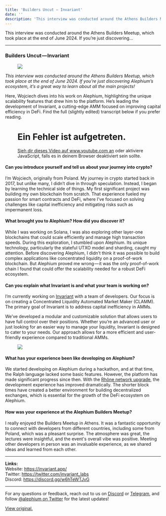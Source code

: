 ```yaml
---
title: 'Builders Uncut — Invariant'
date: ''
description: 'This interview was conducted around the Athens Builders Meetup, which took place at the end of June 2024. If you’re just discovering…'
---
```


This interview was conducted around the Athens Builders Meetup, which took place at the end of June 2024. If you’re just discovering…

---

### Builders Uncut — Invariant

<figure id="008c" class="graf graf--figure graf-after--h3">
<img src="https://cdn-images-1.medium.com/max/800/1*su3lM9AxuKOHSvCAVX1VFA.png" class="graf-image" data-image-id="1*su3lM9AxuKOHSvCAVX1VFA.png" data-width="1921" data-height="1081" />
</figure>

_This interview was conducted around the Athens Builders Meetup, which took place at the end of June 2024. If you’re just discovering Alephium’s ecosystem, it’s a great way to learn about all the main projects!_

Here, Wojciech dives into his work on Alephium, highlighting the unique scalability features that drew him to the platform. He’s leading the development of Invariant, a cutting-edge AMM focused on improving capital efficiency in DeFi. Find the full (slightly edited) transcript below if you prefer reading.

<figure id="72f3" class="graf graf--figure graf--iframe graf-after--p">

<h1 id="ein-fehler-ist-aufgetreten." class="message">Ein Fehler ist aufgetreten.</h1>
<a href="https://www.youtube.com/watch?v=3pBJdY6dTKI" target="_blank">Sieh dir dieses Video auf www.youtube.com an</a> oder aktiviere JavaScript, falls es in deinem Browser deaktiviert sein sollte.
</figure>

#### Can you introduce yourself and tell us about your journey into crypto?

I’m Wojciech, originally from Poland. My journey in crypto started back in 2017, but unlike many, I didn’t dive in through speculation. Instead, I began by learning the technical side of things. My first significant project was building my own blockchain from scratch. That experience fueled my passion for smart contracts and DeFi, where I’ve focused on solving challenges like capital inefficiency and mitigating risks such as impermanent loss.

#### What brought you to Alephium? How did you discover it?

While I was working on Solana, I was also exploring other layer-one blockchains that could scale efficiently and manage high transaction speeds. During this exploration, I stumbled upon Alephium. Its unique technology, particularly the stateful UTXO model and sharding, caught my attention. Before discovering Alephium, I didn’t think it was possible to build complex applications like concentrated liquidity on a proof-of-work blockchain. But Alephium proved me wrong — it was the only proof-of-work chain I found that could offer the scalability needed for a robust DeFi ecosystem.

#### Can you explain what Invariant is and what your team is working on?

I’m currently working on <a href="https://invariant.app/swap" class="markup--anchor markup--p-anchor" data-href="https://invariant.app/swap" rel="noopener" target="_blank">Invariant</a> with a team of developers. Our focus is on creating a Concentrated Liquidity Automated Market Maker (CLAMM). The primary goal of Invariant is to address capital inefficiency in AMMs.

We’ve developed a modular and customizable solution that allows users to have full control over their positions. Whether you’re an advanced user or just looking for an easier way to manage your liquidity, Invariant is designed to cater to your needs. Our approach allows for a more efficient and user-friendly experience compared to traditional AMMs.

<figure id="18d4" class="graf graf--figure graf-after--p">
<img src="https://cdn-images-1.medium.com/max/800/1*I0C5C9G3P2SqISK42CmUkA.png" class="graf-image" data-image-id="1*I0C5C9G3P2SqISK42CmUkA.png" data-width="1919" data-height="885" />
</figure>

#### What has your experience been like developing on Alephium?

We started developing on Alephium during a hackathon, and at that time, the Ralph language lacked some basic features. However, the platform has made significant progress since then. With the <a href="https://medium.com/@alephium/rh%C3%B4ne-network-upgrade-activated-cbeb298585fe" class="markup--anchor markup--p-anchor" data-href="https://medium.com/@alephium/rh%C3%B4ne-network-upgrade-activated-cbeb298585fe" target="_blank">Rhône network upgrade</a>, the development experience has improved dramatically. The shorter block times have created a better environment for building decentralized exchanges, which is essential for the growth of the DeFi ecosystem on Alephium.

#### How was your experience at the Alephium Builders Meetup?

I really enjoyed the Builders Meetup in Athens. It was a fantastic opportunity to connect with developers from different countries, including some from Poland, which was a pleasant surprise. The atmosphere was great, the lectures were insightful, and the event's overall vibe was positive. Meeting other developers in person was an invaluable experience, as we shared ideas and learned from each other.

---

**Links:**  
Website: <a href="https://invariant.app/" class="markup--anchor markup--p-anchor" data-href="https://invariant.app/" rel="nofollow noopener" target="_blank">https://invariant.app/</a>  
Twitter: <a href="https://twitter.com/invariant_labs" class="markup--anchor markup--p-anchor" data-href="https://twitter.com/invariant_labs" rel="nofollow noopener" target="_blank">https://twitter.com/invariant_labs</a>  
Discord: <a href="https://discord.gg/w6hTeWTJvG" class="markup--anchor markup--p-anchor" data-href="https://discord.gg/w6hTeWTJvG" rel="nofollow noopener" target="_blank">https://discord.gg/w6hTeWTJvG</a>

---

For any questions or feedback, reach out to us on <a href="http://alephium.org/discord" class="markup--anchor markup--p-anchor" data-href="http://alephium.org/discord" rel="noopener ugc nofollow noopener" target="_blank">Discord</a> or <a href="https://t.me/alephiumgroup" class="markup--anchor markup--p-anchor" data-href="https://t.me/alephiumgroup" rel="noopener ugc nofollow noopener" target="_blank">Telegram</a>, and follow <a href="https://x.com/alephium" class="markup--anchor markup--p-anchor" data-href="https://x.com/alephium" rel="noopener ugc nofollow noopener" target="_blank">@alephium on Twitter</a> for the latest updates!

[View original.](https://medium.com/p/e4a484998dda)
